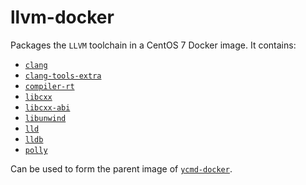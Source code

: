 # llvm-docker

Packages the `LLVM` toolchain in a CentOS 7 Docker image. It contains:

 - [`clang`](https://clang.llvm.org)
 - [`clang-tools-extra`](https://clang.llvm.org/extra)
 - [`compiler-rt`](https://compiler-rt.llvm.org)
 - [`libcxx`](https://libcxx.llvm.org)
 - [`libcxx-abi`](https://libcxx-abi.llvm.org)
 - [`libunwind`](https://libunwind.llvm.org)
 - [`lld`](https://lld.llvm.org)
 - [`lldb`](https://lldb.llvm.org)
 - [`polly`](https://polly.llvm.org)

Can be used to form the parent image of [`ycmd-docker`](https://github.com/AlexandreCarlton/ycmd-docker).
